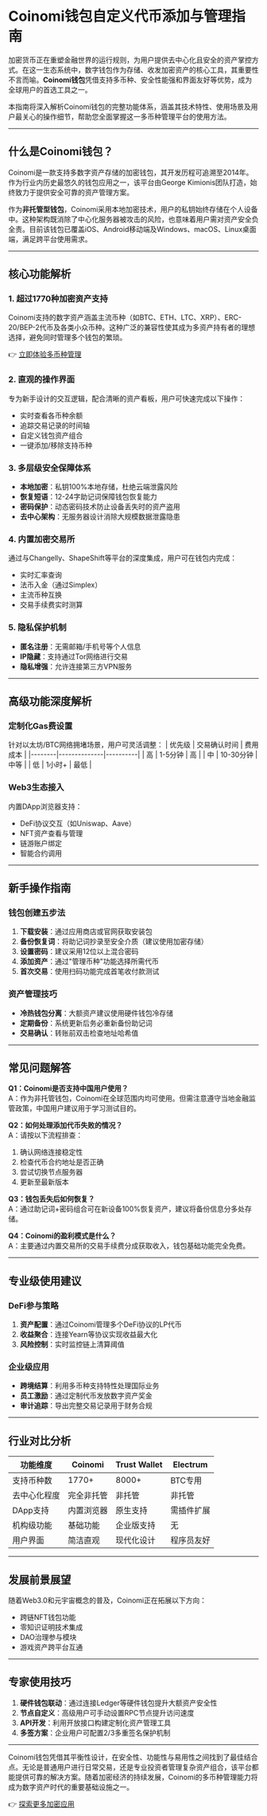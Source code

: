 # Coinomi钱包自定义代币添加与管理指南

加密货币正在重塑金融世界的运行规则，为用户提供去中心化且安全的资产掌控方式。在这一生态系统中，数字钱包作为存储、收发加密资产的核心工具，其重要性不言而喻。**Coinomi钱包**凭借支持多币种、安全性能强和界面友好等优势，成为全球用户的首选工具之一。

本指南将深入解析Coinomi钱包的完整功能体系，涵盖其技术特性、使用场景及用户最关心的操作细节，帮助您全面掌握这一多币种管理平台的使用方法。

---

## 什么是Coinomi钱包？

Coinomi是一款支持多数字资产存储的加密钱包，其开发历程可追溯至2014年。作为行业内历史最悠久的钱包应用之一，该平台由George Kimionis团队打造，始终致力于提供安全可靠的资产管理方案。

作为**非托管型钱包**，Coinomi采用本地加密技术，用户的私钥始终存储在个人设备中。这种架构既消除了中心化服务器被攻击的风险，也意味着用户需对资产安全负全责。目前该钱包已覆盖iOS、Android移动端及Windows、macOS、Linux桌面端，满足跨平台使用需求。

---

## 核心功能解析

### 1. 超过1770种加密资产支持
Coinomi支持的数字资产涵盖主流币种（如BTC、ETH、LTC、XRP）、ERC-20/BEP-2代币及各类小众币种。这种广泛的兼容性使其成为多资产持有者的理想选择，避免同时管理多个钱包的繁琐。

👉 [立即体验多币种管理](https://bit.ly/okx_welcome)

### 2. 直观的操作界面
专为新手设计的交互逻辑，配合清晰的资产看板，用户可快速完成以下操作：
- 实时查看各币种余额
- 追踪交易记录的时间轴
- 自定义钱包资产组合
- 一键添加/移除支持币种

### 3. 多层级安全保障体系
- **本地加密**：私钥100%本地存储，杜绝云端泄露风险
- **恢复短语**：12-24字助记词保障钱包恢复能力
- **密码保护**：动态密码技术防止设备丢失时的资产盗用
- **去中心架构**：无服务器设计消除大规模数据泄露隐患

### 4. 内置加密交易所
通过与Changelly、ShapeShift等平台的深度集成，用户可在钱包内完成：
- 实时汇率查询
- 法币入金（通过Simplex）
- 主流币种互换
- 交易手续费实时测算

### 5. 隐私保护机制
- **匿名注册**：无需邮箱/手机号等个人信息
- **IP隐藏**：支持通过Tor网络进行交易
- **隐私增强**：允许连接第三方VPN服务

---

## 高级功能深度解析

### 定制化Gas费设置
针对以太坊/BTC网络拥堵场景，用户可灵活调整：
| 优先级 | 交易确认时间 | 费用成本 |
|--------|--------------|----------|
| 高     | 1-5分钟      | 高       |
| 中     | 10-30分钟    | 中等     |
| 低     | 1小时+       | 最低     |

### Web3生态接入
内置DApp浏览器支持：
- DeFi协议交互（如Uniswap、Aave）
- NFT资产查看与管理
- 链游账户绑定
- 智能合约调用

---

## 新手操作指南

### 钱包创建五步法
1. **下载安装**：通过应用商店或官网获取安装包
2. **备份恢复词**：将助记词抄录至安全介质（建议使用加密存储）
3. **设置密码**：建议采用12位以上混合密码
4. **添加资产**：通过"管理币种"功能选择所需代币
5. **首次交易**：使用扫码功能完成首笔收付款测试

### 资产管理技巧
- **冷热钱包分离**：大额资产建议使用硬件钱包冷存储
- **定期备份**：系统更新后务必重新备份助记词
- **交易确认**：转账前双击检查地址哈希值

---

## 常见问题解答

**Q1：Coinomi是否支持中国用户使用？**  
A：作为非托管钱包，Coinomi在全球范围内均可使用。但需注意遵守当地金融监管政策，中国用户建议用于学习测试目的。

**Q2：如何处理添加代币失败的情况？**  
A：请按以下流程排查：
1. 确认网络连接稳定性
2. 检查代币合约地址是否正确
3. 尝试切换节点服务器
4. 更新至最新版本

**Q3：钱包丢失后如何恢复？**  
A：通过助记词+密码组合可在新设备100%恢复资产，建议将备份信息分多处存储。

**Q4：Coinomi的盈利模式是什么？**  
A：主要通过内置交易所的交易手续费分成获取收入，钱包基础功能完全免费。

---

## 专业级使用建议

### DeFi参与策略
1. **资产配置**：通过Coinomi管理多个DeFi协议的LP代币
2. **收益聚合**：连接Yearn等协议实现收益最大化
3. **风险控制**：实时监控链上清算阈值

### 企业级应用
- **跨境结算**：利用多币种支持特性处理国际业务
- **员工激励**：通过定制代币发放数字资产奖金
- **审计追踪**：导出完整交易记录用于财务合规

---

## 行业对比分析

| 功能维度       | Coinomi          | Trust Wallet     | Electrum         |
|----------------|------------------|------------------|------------------|
| 支持币种数     | 1770+            | 8000+            | BTC专用          |
| 去中心化程度   | 完全非托管       | 非托管           | 非托管           |
| DApp支持       | 内置浏览器       | 原生支持         | 需插件扩展       |
| 机构级功能     | 基础功能         | 企业版支持       | 无               |
| 用户界面       | 简洁直观         | 现代化设计       | 程序员友好       |

---

## 发展前景展望

随着Web3.0和元宇宙概念的普及，Coinomi正在拓展以下方向：
- 跨链NFT钱包功能
- 零知识证明技术集成
- DAO治理参与模块
- 游戏资产跨平台互通

---

## 专家使用技巧

1. **硬件钱包联动**：通过连接Ledger等硬件钱包提升大额资产安全性
2. **节点自定义**：高级用户可手动设置RPC节点提升访问速度
3. **API开发**：利用开放接口构建定制化资产管理工具
4. **多签方案**：企业用户可配置2/3多重签名保护机制

---

Coinomi钱包凭借其平衡性设计，在安全性、功能性与易用性之间找到了最佳结合点。无论是普通用户进行日常交易，还是专业投资者管理复杂资产组合，该平台都能提供可靠的解决方案。随着加密经济的持续发展，Coinomi的多币种管理能力将成为数字资产时代的重要基础设施之一。

👉 [探索更多加密应用](https://bit.ly/okx_welcome)